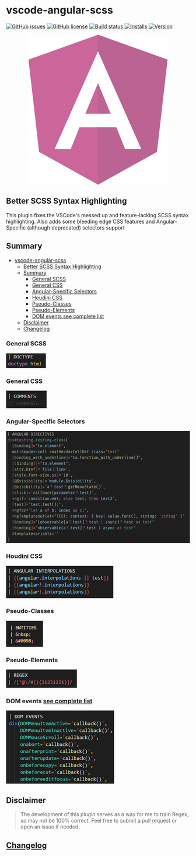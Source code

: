 # vscode-angular-scss

[![GitHub issues](https://img.shields.io/github/issues/ghaschel/vscode-angular-scss.svg)](https://github.com/ghaschel/vscode-angular-scss/issues)
[![GitHub license](https://img.shields.io/badge/license-MIT-blue.svg)](https://github.com/ghaschel/vscode-angular-scss/blob/master/LICENSE)
[![Build status](https://travis-ci.org/ghaschel/vscode-angular-scss.svg?branch=master)](https://travis-ci.org/ghaschel/vscode-angular-scss.svg?branch=master)
[![Installs](https://vsmarketplacebadge.apphb.com/installs-short/ghaschel.vscode-angular-scss.svg?style=flat&color=blue)](https://marketplace.visualstudio.com/items?itemName=ghaschel.vscode-angular-scss)
[![Version](https://vsmarketplacebadge.apphb.com/version-short/ghaschel.vscode-angular-scss.svg?style=flat&color=blue)](https://marketplace.visualstudio.com/items?itemName=ghaschel.vscode-angular-scss)

<div align="center">
    <img src="https://raw.githubusercontent.com/ghaschel/vscode-angular-scss/master/assets/angular-scss.png" title="vscode-angular-scss" alt="Logo" />
</div>

## Better SCSS Syntax Highlighting

<span name="better-scss-syntax-highlighting"></span>

This plugin fixes the VSCode's messed up and feature-lacking SCSS syntax highlighting. Also adds some bleeding edge CSS features and Angular-Specific (although deprecated) selectors support

## Summary

- [vscode-angular-scss](#vscode-angular-scss)
  - [Better SCSS Syntax Highlighting](#better-scss-syntax-highlighting)
  - [Summary](#summary)
    - [General SCSS](#general-scss)
    - [General CSS](#general-css)
    - [Angular-Specific Selectors](#angular-specific-selectors)
    - [Houdini CSS](#houdini-css)
    - [Pseudo-Classes](#pseudo-classes)
    - [Pseudo-Elements](#pseudo-elements)
    - [DOM events see complete list](#dom-events-see-complete-list)
  - [Disclaimer](#disclaimer)
  - [Changelog](#changelog)

### General SCSS

<span name="general-scss"></span>

<img src="https://raw.githubusercontent.com/ghaschel/vscode-angular-scss/master/assets/doctype.png" title="General SCSS" alt="General SCSS" />

### General CSS

<span name="general-css"></span>

<img src="https://raw.githubusercontent.com/ghaschel/vscode-angular-scss/master/assets/comments.png" title="General CSS" alt="General CSS" />

### Angular-Specific Selectors

<span name="angular-specific"></span>

<img src="https://raw.githubusercontent.com/ghaschel/vscode-angular-scss/master/assets/angular-directives.png" title="Angular-Specific Selectors" alt="Angular-Specific Selectors" />

### Houdini CSS

<span name="houdini-css"></span>

<img src="https://raw.githubusercontent.com/ghaschel/vscode-angular-scss/master/assets/angular-interpolations.png" title="Houdini CSS" alt="Houdini CSS" />

### Pseudo-Classes

<span name="pseudo-classes"></span>

<img src="https://raw.githubusercontent.com/ghaschel/vscode-angular-scss/master/assets/entities.png" title="Pseudo-Classes" alt="Pseudo-Classes" />

### Pseudo-Elements

<span name="pseudo-elements"></span>

<img src="https://raw.githubusercontent.com/ghaschel/vscode-angular-scss/master/assets/regex.png" title="Pseudo-Elements" alt="Pseudo-Elements" />

### DOM events [see complete list](DOM-EVENTS.md)

<span name="xml-namespaces"></span>

<img src="https://raw.githubusercontent.com/ghaschel/vscode-angular-scss/master/assets/dom-events.png" title="XML Namespaces" alt="XML Namespaces" />

## Disclaimer

> The development of this plugin serves as a way for me to train Regex, so may not be 100% correct. Feel free to submit a pull request or open an issue if needed.

## [Changelog](CHANGELOG.md)
